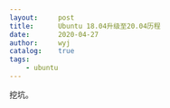 ```yaml
---
layout:		post
title:		Ubuntu 18.04升级至20.04历程
date:		2020-04-27
author:		wyj
catalog:	true
tags:
    - ubuntu
---
```


挖坑。
